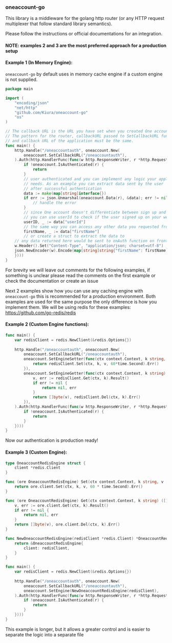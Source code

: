 ### oneaccount-go

This library is a middleware for the golang http router (or any HTTP request multiplexer that follow standard library semantics).

Please follow the instructions or official documentations for an integration.

#### NOTE: examples 2 and 3 are the most preferred approach for a production setup

#### Example 1 (In Memory Engine):
`oneaccount-go` by default uses in memory cache engine if a custom engine is not supplied.
```go
package main

import (
    "encoding/json"
    "net/http"
    "github.com/Kiura/oneaccount-go"
    "os"
)

// The callback URL is the URL you have set when you created One account app.
// The pattern for the router, callbackURL passed to SetCallbackURL function
// and callback URL of the application must be the same.
func main() {
    http.Handle("/oneaccountauth", oneaccount.New(
        oneaccount.SetCallbackURL("/oneaccountauth"),
    ).Auth(http.HandlerFunc(func(w http.ResponseWriter, r *http.Request) {
        if !oneaccount.IsAuthenticated(r) {
            return
        }
        // user authenticated and you can implement any logic your application 
        // needs. As an example you can extract data sent by the user 
        // after successful authentication
        data := make(map[string]interface{})
        if err := json.Unmarshal(oneaccount.Data(r), &data); err != nil {
            // handle the error
        }
        // since One account doesn't differentiate between sign up and sign in, 
        // you can use userId to check if the user signed up on your website or not
        userID, _ := data["userId"]
        // the same way you can access any other data you requested from the user:
        firstName, _ := data["firstName"]
        // or create a struct to extract the data to
	// any data returned here would be sent to onAuth function on front-end e.g.:
	w.Header().Set("Content-Type", "application/json; charset=utf-8")
	json.NewEncoder(w).Encode(map[string]string{"firstName": firstName)
    })))
}
```

For brevity we will leave out comments for the following examples, 
if something is unclear please read the comments on the first example 
or check the documentation or create an issue 

Next 2 examples show how you can use any caching engine with `oneaccount-go`
this is recommended for a production environment. Both examples are used
for the same purpose the only difference is how you implement them.
We will be using redis for these examples: https://github.com/go-redis/redis

#### Example 2 (Custom Engine functions):
```go
func main() {
	var redisClient = redis.NewClient(&redis.Options{})
	
    http.Handle("/oneaccountauth", oneaccount.New(
        oneaccount.SetCallbackURL("/oneaccountauth"),
        oneaccount.SetEngineSetter(func(ctx context.Context, k string, v []byte) error {
			return redisClient.Set(ctx, k, v, 60*time.Second).Err()
		}),
		oneaccount.SetEngineGetter(func(ctx context.Context, k string) ([]byte, error) {
			v, err := redisClient.Get(ctx, k).Result()
			if err != nil {
				return nil, err
			}
			return []byte(v), redisClient.Del(ctx, k).Err()
		}),
    ).Auth(http.HandlerFunc(func(w http.ResponseWriter, r *http.Request) {
        if !oneaccount.IsAuthenticated(r) {
            return
        }
    })))
}
```
Now our authentication is production ready!

#### Example 3 (Custom Engine):
```go
type OneaccountRedisEngine struct {
    client *redis.Client
}

func (ore OneaccountRedisEngine) Set(ctx context.Context, k string, v []byte) error {
    return ore.client.Set(ctx, k, v, 60 * time.Second).Err()
}

func (ore OneaccountRedisEngine) Get(ctx context.Context, k string) ([]byte, error) {
    v, err := ore.client.Get(ctx, k).Result()
    if err != nil {
        return nil, err
    }
    return []byte(v), ore.client.Del(ctx, k).Err()
}

func NewOneaccountRedisEngine(redisClient *redis.Client) *OneaccountRedisEngine {
    return &OneaccountRedisEngine{
	    client: redisClient,
    }
}

func main() {
    var redisClient = redis.NewClient(&redis.Options{})
    
    http.Handle("/oneaccountauth", oneaccount.New(
        oneaccount.SetCallbackURL("/oneaccountauth"),
        oneaccount.SetEngine(NewOneaccountRedisEngine(redisClient),
    ).Auth(http.HandlerFunc(func(w http.ResponseWriter, r *http.Request) {
        if !oneaccount.IsAuthenticated(r) {
            return
        }
    })))
}
```

This example is longer, but it allows a greater control 
and is easier to separate the logic into a separate file
